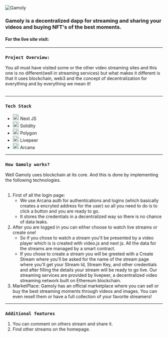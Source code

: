 ![Gamoly](https://user-images.githubusercontent.com/22388017/160281998-89313bba-6b0f-41cd-8b81-2b45479d445e.png)

### Gamoly is a decentralized dapp for streaming and sharing your videos and buying NFT's of the best moments.

#### For the live site visit:

---

### `Project Overview:`

You all must have visited some or the other video streaming sites and this one
is no different(well in streaming services) but what makes it different is that it uses
blockchain, web3 and the concept of decentralization for everything and by everything we mean it!<br>
<br>

---

### `Tech Stack`

* <img src="https://user-images.githubusercontent.com/22388017/160281180-667452d7-0fa5-4459-b853-4f7d8c1bbb7f.png" width="20" height="20"/>&nbsp;Next JS
* <img src="https://user-images.githubusercontent.com/22388017/160281711-2dea0da1-3350-46ba-9ec5-80c262b3f29b.png" width="20" height="20"/>&nbsp;Solidity
* <img src="https://user-images.githubusercontent.com/22388017/160281277-dcd83bd7-afbf-4e5b-aaee-2d3fca7919bc.svg" width="20" height="20"/>&nbsp;Polygon
* <img src="https://user-images.githubusercontent.com/22388017/160281440-3153952f-995e-492b-9ec2-abd84eb55fb0.png" width="20" height="20"/>&nbsp;Livepeer
* <img src="https://user-images.githubusercontent.com/22388017/160281520-1bc29d5f-a3e7-4288-b42d-46b5b87d51d5.png" width="20" height="20"/>&nbsp;Arcana

---

### `How Gamoly works?`

Well Gamoly uses blockchain at its core. And this is done by implementing the
following technologies.<br><br>
1. First of all  the login page:
   - We use Arcana auth for authentications and logins (which basically creates
       a encryted address for the user) so all you need to do is to click
       a button and you are ready to go.<br>
   - It stores the credentials in a decentralized way so there is no chance of
       data leaks.
1. After you are logged in you can either choose to watch live streams or create
   one!
    - So if you chose to watch a stream you'll be presented by a video player
        which is is created with video.js and next js. All the data for the
        streams are managed by a smart contract.
    - If you chose to create a stream you will be greeted with a Create Stream
        where you'll be asked for the name of the stream page where you'll get your Stream Id, Stream Key, and        other credentials and after filling the details your stream will be ready to go live. Our streaming services are provided by livepeer, a decentralized video streaming network built on Ethereum blockchain. 
1. MarketPlace: Gamoly has an official marketplace where you can sell or buy the best
   streaming moments through videos and images. You can even resell them or have
   a full collection of your favorite streamers!

---

### `Additional features`
  1. You can comment on others stream and share it.
  1. Find other streams on the homepage.




